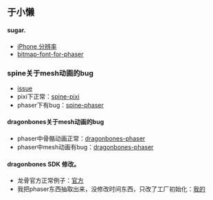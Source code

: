 于小懒
----------------------------

#### sugar.
* [iPhone 分辨率](blog/iphone-resolutions.html)
* [bitmap-font-for-phaser](bitmapfont/phaser/index.html)

### spine关于mesh动画的bug
* [issue](https://github.com/orange-games/phaser-spine/issues/28)
* pixi下正常：[spine-pixi](spine/pixi/mesh.html)
* phaser下有bug：[spine-phaser](spine/phaser/mesh.html)

#### dragonbones关于mesh动画的bug
* phaser中骨骼动画正常：[dragonbones-phaser](dragonbones/phaser/swordsman.html)
* phaser中mesh动画有bug：[dragonbones-phaser](dragonbones/phaser/rooster.html)

#### dragonbones SDK 修改。
* 龙骨官方正常例子：[官方](db-phaser-official/index.html)
* 我把phaser东西抽取出来，没修改时间东西，只改了工厂初始化：[我的](db-phaser-me/tutorial/index.html)

